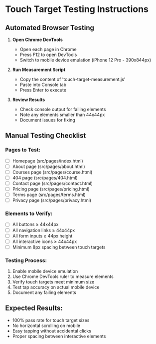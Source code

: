 
# Touch Target Testing Instructions

## Automated Browser Testing

1. **Open Chrome DevTools**
   - Open each page in Chrome
   - Press F12 to open DevTools
   - Switch to mobile device emulation (iPhone 12 Pro - 390x844px)

2. **Run Measurement Script**
   - Copy the content of 'touch-target-measurement.js'
   - Paste into Console tab
   - Press Enter to execute

3. **Review Results**
   - Check console output for failing elements
   - Note any elements smaller than 44x44px
   - Document issues for fixing

## Manual Testing Checklist

### Pages to Test:
- [ ] Homepage (src/pages/index.html)
- [ ] About page (src/pages/about.html)
- [ ] Courses page (src/pages/course.html)
- [ ] 404 page (src/pages/404.html)
- [ ] Contact page (src/pages/contact.html)
- [ ] Pricing page (src/pages/pricing.html)
- [ ] Terms page (src/pages/terms.html)
- [ ] Privacy page (src/pages/privacy.html)

### Elements to Verify:
- [ ] All buttons ≥ 44x44px
- [ ] All navigation links ≥ 44x44px
- [ ] All form inputs ≥ 44px height
- [ ] All interactive icons ≥ 44x44px
- [ ] Minimum 8px spacing between touch targets

### Testing Process:
1. Enable mobile device emulation
2. Use Chrome DevTools ruler to measure elements
3. Verify touch targets meet minimum size
4. Test tap accuracy on actual mobile device
5. Document any failing elements

## Expected Results:
- 100% pass rate for touch target sizes
- No horizontal scrolling on mobile
- Easy tapping without accidental clicks
- Proper spacing between interactive elements
